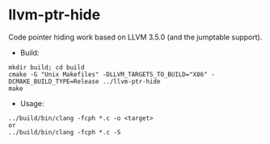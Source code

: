 # llvm-ptr-hide
Code pointer hiding work based on LLVM 3.5.0 (and the jumptable support).

- Build:
```
mkdir build; cd build
cmake -G "Unix Makefiles" -DLLVM_TARGETS_TO_BUILD="X86" -DCMAKE_BUILD_TYPE=Release ../llvm-ptr-hide
make
```
- Usage:
```
../build/bin/clang -fcph *.c -o <target>
or
../build/bin/clang -fcph *.c -S
```
